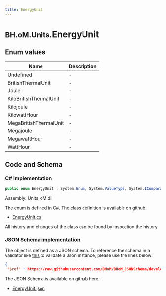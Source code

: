 ```yaml
---
title: EnergyUnit
---
```


# <small>BH.oM.Units.</small>**EnergyUnit**



## Enum values

| Name            | Description                                                    |
|-----------------|----------------------------------------------------------------|
| Undefined |  -  |
| BritishThermalUnit |  -  |
| Joule |  -  |
| KiloBritishThermalUnit |  -  |
| Kilojoule |  -  |
| KilowattHour |  -  |
| MegaBritishThermalUnit |  -  |
| Megajoule |  -  |
| MegawattHour |  -  |
| WattHour |  -  |


## Code and Schema

### C# implementation

``` C# title="C#"
public enum EnergyUnit : System.Enum, System.ValueType, System.IComparable, System.ISpanFormattable, System.IFormattable, System.IConvertible
```

Assembly: Units_oM.dll

The enum is defined in C#. The class definition is available on github:

- [EnergyUnit.cs](https://github.com/BHoM/Localisation_Toolkit/blob/develop/Units_oM/Enums\EnergyUnit.cs)

All history and changes of the class can be found by inspection the history.
### JSON Schema implementation

The object is defined as a JSON schema. To reference the schema in a validator like [this](https://www.jsonschemavalidator.net/) to validate a Json instance, please use the lines below:

``` json title="JSON Schema"
{
 "$ref" : https://raw.githubusercontent.com/BHoM/BHoM_JSONSchema/develop/Units_oM/EnergyUnit.json}
```

The JSON Schema is available on github here:

- [EnergyUnit.json](https://github.com/BHoM/BHoM_JSONSchema/blob/develop/Units_oM/EnergyUnit.json)
